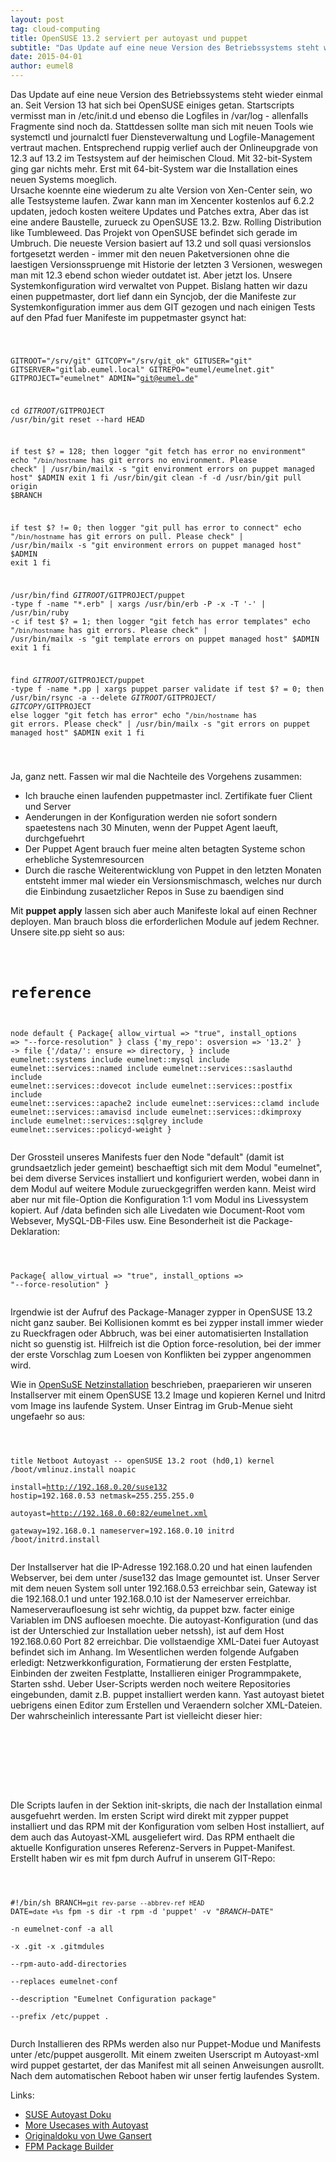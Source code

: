 ```yaml
---
layout: post
tag: cloud-computing
title: OpenSUSE 13.2 serviert per autoyast und puppet
subtitle: "Das Update auf eine neue Version des Betriebssystems steht wieder einmal an. Seit Version 13 hat sich bei OpenSUSE einiges getan. Startscripts vermisst man in /etc/init.d und ebenso die Logfiles in /var/log - allenfalls Fragmente sind noch da. Stattdess&hellip;"
date: 2015-04-01
author: eumel8
---
```


Das Update auf eine neue Version des Betriebssystems steht wieder einmal an. Seit Version 13 hat sich bei OpenSUSE einiges getan. Startscripts vermisst man in /etc/init.d und ebenso die Logfiles in /var/log - allenfalls Fragmente sind noch da. Stattdessen sollte man sich mit neuen Tools wie systemctl und journalctl fuer Diensteverwaltung und Logfile-Management vertraut machen. Entsprechend ruppig verlief auch der Onlineupgrade von 12.3 auf 13.2 im Testsystem auf der heimischen Cloud. Mit 32-bit-System ging gar nichts mehr. Erst mit 64-bit-System war die Installation eines neuen Systems moeglich. 
<br/>
Ursache koennte eine wiederum zu alte Version von Xen-Center sein, wo alle Testsysteme laufen. Zwar kann man im Xencenter kostenlos auf 6.2.2 updaten, jedoch kosten weitere Updates und Patches extra, Aber das ist eine andere Baustelle, zurueck zu OpenSUSE 13.2. Bzw. Rolling Distribution like Tumbleweed. Das Projekt von OpenSUSE befindet sich gerade im Umbruch. Die neueste Version basiert auf 13.2 und soll quasi versionslos fortgesetzt werden - immer mit den neuen Paketversionen ohne die laestigen Versionsspruenge mit Historie der letzten 3 Versionen, weswegen man mit 12.3 ebend schon wieder outdatet ist. 
Aber jetzt los. Unsere Systemkonfiguration wird verwaltet von Puppet. Bislang hatten wir dazu einen puppetmaster, dort lief dann ein Syncjob, der die Manifeste zur Systemkonfiguration immer aus dem GIT gezogen und nach einigen Tests auf den Pfad fuer Manifeste im puppetmaster gsynct hat:

<!-- codeblock lang=shell line=1 --><pre class="codeblock"><code>
GITROOT="/srv/git"
GITCOPY="/srv/git_ok"
GITUSER="git"
GITSERVER="gitlab.eumel.local"
GITREPO="eumel/eumelnet.git"
GITPROJECT="eumelnet"
ADMIN="git@eumel.de"

cd $GITROOT/$GITPROJECT
 /usr/bin/git reset --hard HEAD

if test $? = 128; then
 logger "git fetch has error no environment"
 echo "`/bin/hostname` has git errors no environment. Please check" | /usr/bin/mailx -s "git environment errors on puppet managed host" $ADMIN
 exit 1
fi
/usr/bin/git clean -f -d
/usr/bin/git pull origin $BRANCH

if test $? != 0; then
 logger "git pull has error to connect"
 echo "`/bin/hostname` has git errors on pull. Please check" | /usr/bin/mailx -s "git environment errors on puppet managed host" $ADMIN
 exit 1
fi

/usr/bin/find $GITROOT/$GITPROJECT/puppet -type f -name "*.erb" | xargs /usr/bin/erb -P -x -T '-' | /usr/bin/ruby -c
if test $? = 1; then
 logger "git fetch has error templates"
 echo "`/bin/hostname` has git errors. Please check" | /usr/bin/mailx -s "git template errors on puppet managed host" $ADMIN
 exit 1
fi

find $GITROOT/$GITPROJECT/puppet -type f -name *.pp | xargs puppet parser validate
if test $? = 0; then
 /usr/bin/rsync -a --delete $GITROOT/$GITPROJECT/ $GITCOPY/$GITPROJECT
else
 logger "git fetch has error"
 echo "`/bin/hostname` has git errors. Please check" | /usr/bin/mailx -s "git errors on puppet managed host" $ADMIN
 exit 1
fi

</code></pre><!-- /codeblock -->

Ja, ganz nett. Fassen wir mal die Nachteile des Vorgehens zusammen: 
<ul>
 <li>Ich brauche einen laufenden puppetmaster incl. Zertifikate fuer Client und Server</li>
 <li>Aenderungen in der Konfiguration werden nie sofort sondern spaetestens nach 30 Minuten, wenn der Puppet Agent laeuft, durchgefuehrt</li>
 <li>Der Puppet Agent brauch fuer meine alten betagten Systeme schon erhebliche Systemresourcen</li>
 <li>Durch die rasche Weiterentwicklung von Puppet in den letzten Monaten entsteht immer mal wieder ein Versionsmischmasch, welches nur durch die Einbindung zusaetzlicher Repos in Suse zu baendigen sind</li>
</ul>

Mit <strong>puppet apply</strong> lassen sich aber auch Manifeste lokal auf einen Rechner deployen. Man brauch bloss die erforderlichen Module auf jedem Rechner. 
Unsere site.pp sieht so aus:

<!-- codeblock lang=shell line=1 --><pre class="codeblock"><code>
# reference
node default {
 Package{
 allow_virtual => "true",
 install_options => "--force-resolution"
 }
 class {'my_repo':
 osversion => '13.2'
 }
 ->
 file {'/data/':
 ensure => directory,
 }
 include eumelnet::systems
 include eumelnet::mysql
 include eumelnet::services::named
 include eumelnet::services::saslauthd
 include eumelnet::services::dovecot
 include eumelnet::services::postfix
 include eumelnet::services::apache2
 include eumelnet::services::clamd
 include eumelnet::services::amavisd
 include eumelnet::services::dkimproxy
 include eumelnet::services::sqlgrey
 include eumelnet::services::policyd-weight
}
</code></pre><!-- /codeblock -->

Der Grossteil unseres Manifests fuer den Node "default" (damit ist grundsaetzlich jeder gemeint) beschaeftigt sich mit dem Modul "eumelnet", bei dem diverse Services installiert und konfiguriert werden, wobei dann in dem Modul auf weitere Module zurueckgegriffen werden kann. Meist wird aber nur mit file-Option die Konfiguration 1:1 vom Modul ins Livessystem kopiert.
Auf /data befinden sich alle Livedaten wie Document-Root vom Websever, MySQL-DB-Files usw. Eine Besonderheit ist die Package-Deklaration:

<!-- codeblock lang=shell line=1 --><pre class="codeblock"><code>
 Package{
 allow_virtual => "true",
 install_options => "--force-resolution"
 }
</code></pre><!-- /codeblock -->
Irgendwie ist der Aufruf des Package-Manager zypper in OpenSUSE 13.2 nicht ganz sauber. Bei Kollisionen kommt es bei zypper install immer wieder zu Rueckfragen oder Abbruch, was bei einer automatisierten Installation nicht so guenstig ist. Hilfreich ist die Option force-resolution, bei der immer der erste Vorschlag zum Loesen von Konflikten bei zypper angenommen wird.

Wie in <a href="http://blog.eumelnet.de/blogs/blog8.php/opensuse-netzinstallation">OpenSuSE Netzinstallation</a> beschrieben, praeparieren wir unseren Installserver mit einem OpenSUSE 13.2 Image und kopieren Kernel und Initrd vom Image ins laufende System. Unser Eintrag im Grub-Menue sieht ungefaehr so aus:

<!-- codeblock lang=shell line=1 --><pre class="codeblock"><code>
title Netboot Autoyast -- openSUSE 13.2
 root (hd0,1)
 kernel /boot/vmlinuz.install noapic \
 install=http://192.168.0.20/suse132 hostip=192.168.0.53 netmask=255.255.255.0 \
 autoyast=http://192.168.0.60:82/eumelnet.xml \
 gateway=192.168.0.1 nameserver=192.168.0.10
 initrd /boot/initrd.install
</code></pre><!-- /codeblock -->

Der Installserver hat die IP-Adresse 192.168.0.20 und hat einen laufenden Webserver, bei dem unter /suse132 das Image gemountet ist. Unser Server mit dem neuen System soll unter 192.168.0.53 erreichbar sein, Gateway ist die 192.168.0.1 und unter 192.168.0.10 ist der Nameserver erreichbar. Nameserveraufloesung ist sehr wichtig, da puppet bzw. facter einige Variablen im DNS aufloesen moechte. Die autoyast-Konfiguration (und das ist der Unterschied zur Installation ueber netssh), ist auf dem Host 192.168.0.60 Port 82 erreichbar. Die vollstaendige XML-Datei fuer Autoyast befindet sich im Anhang. Im Wesentlichen werden folgende Aufgaben erledigt: Netzwerkkonfiguration, Formatierung der ersten Festplatte, Einbinden der zweiten Festplatte, Installieren einiger Programmpakete, Starten sshd. Ueber User-Scripts werden noch weitere Repositories eingebunden, damit z.B. puppet installiert werden kann. Yast autoyast bietet uebrigens einen Editor zum Erstellen und Veraendern solcher XML-Dateien. Der wahrscheinlich interessante Part ist vielleicht dieser hier:

<!-- codeblock lang=xml line= --><pre class="codeblock"><code>
 <script>
 <debug config:type="boolean">false</debug>
 <filename>eumelnet_conf</filename>
 <location><![CDATA[]]></location>
 <source><![CDATA[zypper up; zypper -n -q install puppet; rpm -ivh http://192.168.0.60:82/eumelnet-conf-reference_latest.rpm]]></source>
 </script>
 <script>
 <debug config:type="boolean">false</debug>
 <filename>eumelnet_install</filename>
 <location><![CDATA[]]></location>
 <source><![CDATA[puppet apply -l /tmp/manifest.log --modulepath /etc/puppet/modules /etc/puppet/manifests/site.pp]]></source>
 </script>
</code></pre><!-- /codeblock -->

DIe Scripts laufen in der Sektion init-skripts, die nach der Installation einmal ausgefuehrt werden. Im ersten Script wird direkt mit zypper puppet installiert und das RPM mit der Konfiguration vom selben Host installiert, auf dem auch das Autoyast-XML ausgeliefert wird. Das RPM enthaelt die aktuelle Konfiguration unseres Referenz-Servers in Puppet-Manifest. Erstellt haben wir es mit fpm durch Aufruf in unserem GIT-Repo:

<!-- codeblock lang=shell line=1 --><pre class="codeblock"><code>
#!/bin/sh
BRANCH=`git rev-parse --abbrev-ref HEAD`
DATE=`date +%s`
fpm -s dir -t rpm -d 'puppet' -v "$BRANCH-$DATE" \
 -n eumelnet-conf -a all \
 -x .git -x .gitmdules \
 --rpm-auto-add-directories \
 --replaces eumelnet-conf \
 --description "Eumelnet Configuration package" \
 --prefix /etc/puppet .
</code></pre><!-- /codeblock -->

Durch Installieren des RPMs werden also nur Puppet-Modue und Manifests unter /etc/puppet ausgerollt. Mit einem zweiten Userscript m Autoyast-xml wird puppet gestartet, der das Manifest mit all seinen Anweisungen ausrollt. Nach dem automatischen Reboot haben wir unser fertig laufendes System.

Links: 
<ul>
 <li><a href="https://www.suse.com/documentation/sles11/book_autoyast/data/book_autoyast.html">SUSE Autoyast Doku</a></li>
 <li><a href="http://www.tcm.phy.cam.ac.uk/~mr349/suse/autoyast.html">More Usecases with Autoyast</a></li>
 <li><a href="http://users.suse.com/~ug/autoyast_doc/">Originaldoku von Uwe Gansert</a></li>
 <li><a href="https://github.com/jordansissel/fpm">FPM Package Builder</a></li>
</ul>
